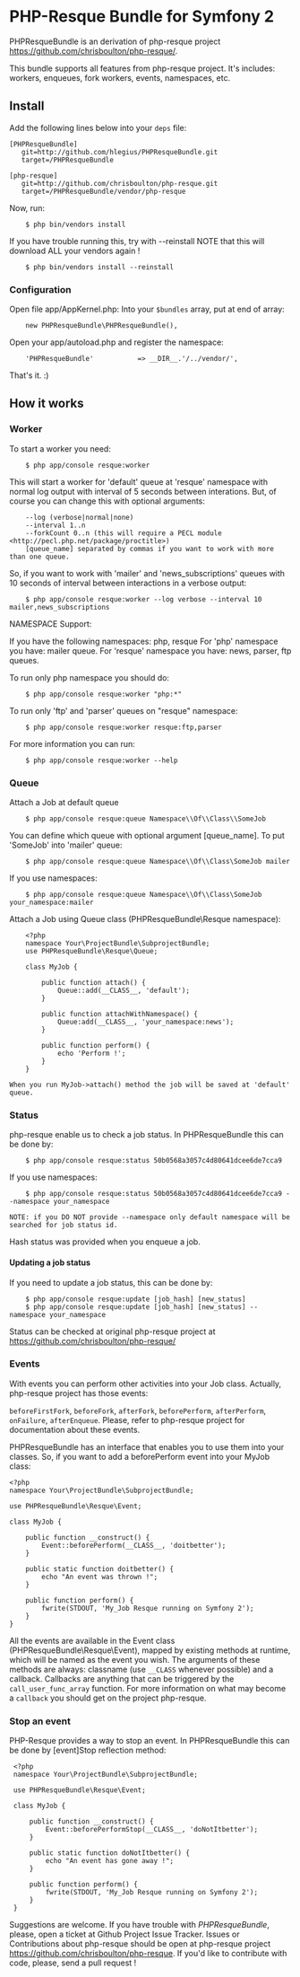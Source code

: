 PHP-Resque Bundle for Symfony 2
===========================================
PHPResqueBundle is an derivation of php-resque project <https://github.com/chrisboulton/php-resque/>.

This bundle supports all features from php-resque project. It's includes: workers, enqueues, fork workers, events, namespaces, etc.

## Install ##
  Add the following lines below into your `deps` file:

    [PHPResqueBundle]
       git=http://github.com/hlegius/PHPResqueBundle.git
       target=/PHPResqueBundle
            
    [php-resque]
       git=http://github.com/chrisboulton/php-resque.git
       target=/PHPResqueBundle/vendor/php-resque

  Now, run:

        $ php bin/vendors install
    
  If you have trouble running this, try with --reinstall
  NOTE that this will download ALL your vendors again !
        
        $ php bin/vendors install --reinstall


### Configuration ###
    
  Open file app/AppKernel.php:
  Into your `$bundles` array, put at end of array:
    
        new PHPResqueBundle\PHPResqueBundle(),
        
  Open your app/autoload.php and register the namespace:
    
        'PHPResqueBundle'           => __DIR__.'/../vendor/',
    
  That's it. :)
    
## How it works ##
### Worker ###
   
  To start a worker you need:
        
        $ php app/console resque:worker
   
  This will start a worker for 'default' queue at 'resque' namespace with normal log output with interval of 5 seconds between interations.
  But, of course you can change this with optional arguments:
   
        --log (verbose|normal|none)
        --interval 1..n
        --forkCount 0..n (this will require a PECL module <http://pecl.php.net/package/proctitle>)
        [queue_name] separated by commas if you want to work with more than one queue.
        
  So, if you want to work with 'mailer' and 'news_subscriptions' queues with 10 seconds of interval between interactions in a verbose output:

        $ php app/console resque:worker --log verbose --interval 10 mailer,news_subscriptions 
        
  NAMESPACE Support:
  
  If you have the following namespaces: php, resque
  For 'php' namespace you have: mailer queue.
  For 'resque' namespace you have: news, parser, ftp queues.
  
  To run only php namespace you should do:
  
        $ php app/console resque:worker "php:*"
        
  To run only 'ftp' and 'parser' queues on "resque" namespace:
        
        $ php app/console resque:worker resque:ftp,parser

  For more information you can run:

        $ php app/console resque:worker --help

### Queue ###
   
  Attach a Job at default queue

        $ php app/console resque:queue Namespace\\Of\\Class\\SomeJob
        
  You can define which queue with optional argument [queue_name]. To put 'SomeJob' into 'mailer' queue:

        $ php app/console resque:queue Namespace\\Of\\Class\SomeJob mailer
  
  If you use namespaces:
        
        $ php app/console resque:queue Namespace\\Of\\Class\SomeJob your_namespace:mailer
        
  Attach a Job using Queue class (PHPResqueBundle\Resque namespace):
  
        <?php
        namespace Your\ProjectBundle\SubprojectBundle;
        use PHPResqueBundle\Resque\Queue;
        
        class MyJob {
        
            public function attach() {
                Queue::add(__CLASS__, 'default');
            }
            
            public function attachWithNamespace() {
                Queue:add(__CLASS__, 'your_namespace:news');
            }
            
            public function perform() {
                echo 'Perform !';
            }
        }

    When you run MyJob->attach() method the job will be saved at 'default' queue.        

### Status ###
    
  php-resque enable us to check a job status. In PHPResqueBundle this can be done by:

        $ php app/console resque:status 50b0568a3057c4d80641dcee6de7cca9
        
  If you use namespaces:
        
        $ php app/console resque:status 50b0568a3057c4d80641dcee6de7cca9 --namespace your_namespace

    NOTE: if you DO NOT provide --namespace only default namespace will be searched for job status id.
        
  Hash status was provided when you enqueue a job.
    
    
#### Updating a job status ####
    
  If you need to update a job status, this can be done by:

        $ php app/console resque:update [job_hash] [new_status]
        $ php app/console resque:update [job_hash] [new_status] --namespace your_namespace
        
  Status can be checked at original php-resque project at <https://github.com/chrisboulton/php-resque/>
    
    
### Events ###
   
  With events you can perform other activities into your Job class.
  Actually, php-resque project has those events:
   
  `beforeFirstFork`, `beforeFork`, `afterFork`, `beforePerform`, `afterPerform`, `onFailure`, `afterEnqueue`. Please, refer to php-resque project for documentation about these events.
   
  PHPResqueBundle has an interface that enables you to use them into your classes. So, if you want to add a beforePerform event into your MyJob class:
   
    <?php
    namespace Your\ProjectBundle\SubprojectBundle;
    
    use PHPResqueBundle\Resque\Event;
    
    class MyJob {
    
        public function __construct() {
            Event::beforePerform(__CLASS__, 'doitbetter');
        }
    
        public static function doitbetter() {
            echo "An event was thrown !";
        }
    
        public function perform() {
            fwrite(STDOUT, 'My_Job Resque running on Symfony 2');
        }        
    }
        

  All the events are available in the Event class (PHPResqueBundle\Resque\Event), mapped by existing methods at runtime, which will be named as the event you wish. The arguments of these methods are always: classname (use `__CLASS` whenever possible) and a callback. Callbacks are anything that can be triggered by the `call_user_func_array` function. For more information on what may become a `callback` you should get on the project php-resque.
   
### Stop an event ###
    
  PHP-Resque provides a way to stop an event. In PHPResqueBundle this can be done by [event]Stop reflection method:
    
     <?php
     namespace Your\ProjectBundle\SubprojectBundle;
    
     use PHPResqueBundle\Resque\Event;
    
     class MyJob {
    
         public function __construct() {
             Event::beforePerformStop(__CLASS__, 'doNotItbetter');
         }
    
         public static function doNotItbetter() {
             echo "An event has gone away !";
         }
    
         public function perform() {
             fwrite(STDOUT, 'My_Job Resque running on Symfony 2');
         }        
     }

  Suggestions are welcome. If you have trouble with *PHPResqueBundle*, please, open a ticket at Github Project Issue Tracker.
  Issues or Contributions about php-resque should be open at php-resque project <https://github.com/chrisboulton/php-resque>.
  If you'd like to contribute with code, please, send a pull request !
